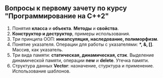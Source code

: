 ## Вопросы к первому зачету по курсу "Программирование на С++2"

1. Понятия **класса** и **объекта**. **Методы** и **свойства**.
2. **Конструктор и деструктор**, примеры использования.
3. Три принципа ООП: **инкапсуляция, наследование, полиморфизм**.
4. Понятие указателя. Операции для работы с указателями: **\*, &, []**. Массив, как указатель.
5. Три вида памяти: **статическая, динамическая, стэк**. Выделение динамической памяти, операции **new** и **delete**. Утечка памяти.
6. Структура данных **Vector**: назначение, стурктура и применение. Использование шаблонов.
